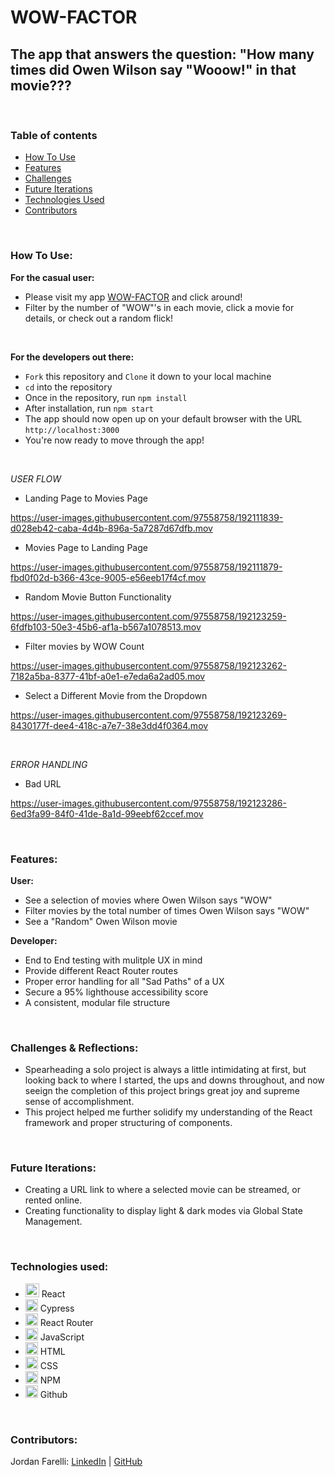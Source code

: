 # WOW-FACTOR

## The app that answers the question: "How many times did Owen Wilson say "Wooow!" in that movie???

<br>

### Table of contents
* [How To Use](#how)
* [Features](#features)
* [Challenges](#challenges)
* [Future Iterations](#future)
* [Technologies Used](#tech)
* [Contributors](#contributors)

<br>

### How To Use: <a name="how"></a>

**For the casual user:**
* Please visit my app [WOW-FACTOR](https://wow-factor.vercel.app/) and click around!
* Filter by the number of "WOW"'s in each movie, click a movie for details, or check out a random flick!

<br>

**For the developers out there:**
* `Fork` this repository and `Clone` it down to your local machine
* `cd` into the repository
* Once in the repository, run `npm install`
* After installation, run `npm start`
* The app should now open up on your default browser with the URL `http://localhost:3000`
* You're now ready to move through the app!

<br>

*USER FLOW*
* Landing Page to Movies Page

https://user-images.githubusercontent.com/97558758/192111839-d028eb42-caba-4d4b-896a-5a7287d67dfb.mov

* Movies Page to Landing Page

https://user-images.githubusercontent.com/97558758/192111879-fbd0f02d-b366-43ce-9005-e56eeb17f4cf.mov

* Random Movie Button Functionality

https://user-images.githubusercontent.com/97558758/192123259-6fdfb103-50e3-45b6-af1a-b567a1078513.mov

* Filter movies by WOW Count

https://user-images.githubusercontent.com/97558758/192123262-7182a5ba-8377-41bf-a0e1-e7eda6a2ad05.mov

* Select a Different Movie from the Dropdown

https://user-images.githubusercontent.com/97558758/192123269-8430177f-dee4-418c-a7e7-38e3dd4f0364.mov


<br>

*ERROR HANDLING*
* Bad URL

https://user-images.githubusercontent.com/97558758/192123286-6ed3fa99-84f0-41de-8a1d-99eebf62ccef.mov


<br>

### Features: <a name="features"></a>
**User:**
* See a selection of movies where Owen Wilson says "WOW"
* Filter movies by the total number of times Owen Wilson says "WOW"
* See a "Random" Owen Wilson movie

**Developer:**
* End to End testing with mulitple UX in mind
* Provide different React Router routes
* Proper error handling for all "Sad Paths" of a UX
* Secure a 95% lighthouse accessibility score
* A consistent, modular file structure

<br>

### Challenges & Reflections: <a name="challenges"></a>
* Spearheading a solo project is always a little intimidating at first, but looking back to where I started, the ups and downs throughout, and now seeign the completion of this project brings great joy and supreme sense of accomplishment. 
* This project helped me further solidify my understanding of the React framework and proper structuring of components.

<br>

### Future Iterations: <a name="future"></a>
* Creating a URL link to where a selected movie can be streamed, or rented online.
* Creating functionality to display light & dark modes via Global State Management.

<br>

### Technologies used:<br><a name="tech"></a>
- <img alt="React" src="https://user-images.githubusercontent.com/25181517/117448085-96eed600-af3e-11eb-9492-83a3a0fcbfb1.png" width="22px"/> React
- <img alt="Cypress" src="https://user-images.githubusercontent.com/102757890/188327611-9db68508-44e6-429d-9eed-0d8a243302a1.png" width="20px"/> Cypress
- <img alt="React Router" src="https://user-images.githubusercontent.com/102757890/188328033-172b27de-1636-4629-b997-2eadb33634ad.png" width="20px"/> React Router
- <img alt="javascript" src="https://user-images.githubusercontent.com/25181517/117447155-6a868a00-af3d-11eb-9cfe-245df15c9f3f.png" width="20px"/> JavaScript
- <img alt="HTML" src="https://user-images.githubusercontent.com/25181517/117447535-f00a3a00-af3d-11eb-89bf-45aaf56dbaf1.png" width="20px"/> HTML 
- <img alt="CSS" src="https://user-images.githubusercontent.com/25181517/117447663-0fa16280-af3e-11eb-8677-bcf8e4f8e298.png" width="20px"/> CSS
- <img alt="NPM" src="https://user-images.githubusercontent.com/25181517/121401671-49102800-c959-11eb-9f6f-74d49a5e1774.png" width="20px"/> NPM
- <img alt="Github" src="https://user-images.githubusercontent.com/25181517/117364276-fc4eb280-aebd-11eb-92ba-8a6ef74b7313.png" width="20px"/> Github

<br>


### Contributors: <a name="contributors"></a>

Jordan Farelli: [LinkedIn](https://www.linkedin.com/in/jordan-farelli/) | [GitHub](https://github.com/jfarelli)
